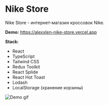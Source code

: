 # Nike Store

Nike Store - интернет-магазин кроссовок Nike.

**Demo:** https://alexxlen-nike-store.vercel.app

**Stack:**

- React
- TypeScript
- Tailwind CSS
- Redux Toolkit
- React Splide
- React Hot Toast
- Lodash
- LocalStorage (хранение корзины)

![Demo gif](demo.gif)
